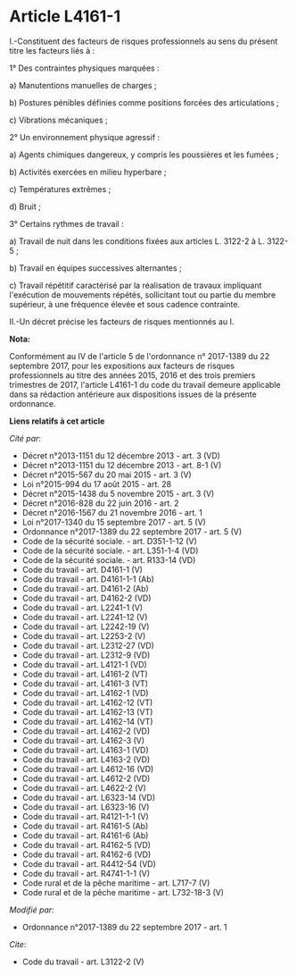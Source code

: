 # Article L4161-1

I.-Constituent des facteurs de risques professionnels au sens du présent titre les facteurs liés à : 

1° Des contraintes physiques marquées : 

a) Manutentions manuelles de charges ; 

b) Postures pénibles définies comme positions forcées des articulations ; 

c) Vibrations mécaniques ; 

2° Un environnement physique agressif : 

a) Agents chimiques dangereux, y compris les poussières et les fumées ; 

b) Activités exercées en milieu hyperbare ; 

c) Températures extrêmes ; 

d) Bruit ; 

3° Certains rythmes de travail : 

a) Travail de nuit dans les conditions fixées aux articles L. 3122-2 à L. 3122-5 ; 

b) Travail en équipes successives alternantes ; 

c) Travail répétitif caractérisé par la réalisation de travaux impliquant l'exécution de mouvements répétés, sollicitant tout
ou partie du membre supérieur, à une fréquence élevée et sous cadence contrainte. 

II.-Un décret précise les facteurs de risques mentionnés au I.

**Nota:**

Conformément au IV de l'article 5 de l'ordonnance n° 2017-1389 du 22 septembre 2017, pour les expositions aux facteurs de
risques professionnels au titre des années 2015, 2016 et des trois premiers trimestres de 2017, l'article L4161-1 du code du
travail demeure applicable dans sa rédaction antérieure aux dispositions issues de la présente ordonnance.

**Liens relatifs à cet article**

_Cité par_:

  - Décret n°2013-1151 du 12 décembre 2013 - art. 3 (VD)
  - Décret n°2013-1151 du 12 décembre 2013 - art. 8-1 (V)
  - Décret n°2015-567 du 20 mai 2015 - art. 3 (V)
  - Loi n°2015-994 du 17 août 2015 - art. 28
  - Décret n°2015-1438 du 5 novembre 2015 - art. 3 (V)
  - Décret n°2016-828 du 22 juin 2016 - art. 2
  - Décret n°2016-1567 du 21 novembre 2016 - art. 1
  - Loi n°2017-1340 du 15 septembre 2017 - art. 5 (V)
  - Ordonnance n°2017-1389 du 22 septembre 2017 - art. 5 (V)
  - Code de la sécurité sociale. - art. D351-1-12 (V)
  - Code de la sécurité sociale. - art. L351-1-4 (VD)
  - Code de la sécurité sociale. - art. R133-14 (VD)
  - Code du travail - art. D4161-1 (V)
  - Code du travail - art. D4161-1-1 (Ab)
  - Code du travail - art. D4161-2 (Ab)
  - Code du travail - art. D4162-2 (VD)
  - Code du travail - art. L2241-1 (V)
  - Code du travail - art. L2241-12 (V)
  - Code du travail - art. L2242-19 (V)
  - Code du travail - art. L2253-2 (V)
  - Code du travail - art. L2312-27 (VD)
  - Code du travail - art. L2312-9 (VD)
  - Code du travail - art. L4121-1 (VD)
  - Code du travail - art. L4161-2 (VT)
  - Code du travail - art. L4161-3 (VT)
  - Code du travail - art. L4162-1 (VD)
  - Code du travail - art. L4162-12 (VT)
  - Code du travail - art. L4162-13 (VT)
  - Code du travail - art. L4162-14 (VT)
  - Code du travail - art. L4162-2 (VD)
  - Code du travail - art. L4162-3 (V)
  - Code du travail - art. L4163-1 (VD)
  - Code du travail - art. L4163-2 (VD)
  - Code du travail - art. L4612-16 (VD)
  - Code du travail - art. L4612-2 (VD)
  - Code du travail - art. L4622-2 (V)
  - Code du travail - art. L6323-14 (VD)
  - Code du travail - art. L6323-16 (V)
  - Code du travail - art. R4121-1-1 (V)
  - Code du travail - art. R4161-5 (Ab)
  - Code du travail - art. R4161-6 (Ab)
  - Code du travail - art. R4162-5 (VD)
  - Code du travail - art. R4162-6 (VD)
  - Code du travail - art. R4412-54 (VD)
  - Code du travail - art. R4741-1-1 (V)
  - Code rural et de la pêche maritime - art. L717-7 (V)
  - Code rural et de la pêche maritime - art. L732-18-3 (V)

_Modifié par_:

  - Ordonnance n°2017-1389 du 22 septembre 2017 - art. 1

_Cite_:

  - Code du travail - art. L3122-2 (V)

